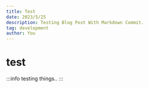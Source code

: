 ```yaml
---
title: Test
date: 2023/5/25
description: Testing Blog Post With Markdown Commit.
tag: development
author: You
---
```


# test

:::info
testing things..
:::
